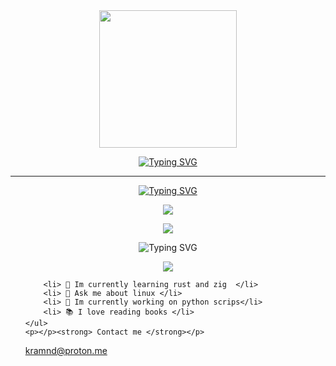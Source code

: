 
<div id="header" align="center">
    <img src="https://media.giphy.com/media/L5IljOSeFq8P6/giphy.gif" width="220" />
    <p>
  </div>
  <p align="center"><a href="https://git.io/typing-svg"><img src="https://readme-typing-svg.demolab.com?font=DM+Sans&weight=700&pause=1005&color=DEA4F7&center=FALSO&vCenter=FALSO&repeat=verdadero&width=435&lines=HI%2C+im+PHOBOZ+.+.+.;+cybersecurity+student;and+programmer+from+Mexico+.+.+." alt="Typing SVG" /></a>
  </p>
    <hr> 
<p align="center"><a href="https://git.io/typing-svg"><img src="https://readme-typing-svg.demolab.com?font=Fira+Code&weight=700&pause=1005&color=DEA4F7&center=FALSO&vCenter=FALSO&repeat=verdadero&width=435&lines=%2Fskills%3E+++" alt="Typing SVG" /></a>

<p align="center"><img src="https://skillicons.dev/icons?i=py,rust,cpp,kali" /></a>

  
<p align="center"><a><img src="https://skillicons.dev/icons?i=linux,bash,git,neovim,vscode,obsidian,notion" /></a></p>

<p align="center"><a><img src="https://readme-typing-svg.demolab.com?font=Fira+Code&weight=700&pause=1005&color=DEA4F7&center=FALSO&vCenter=FALSO&repeat=verdadero&width=435&lines=%2Fhobby%3E+++" alt="Typing SVG" /></a>
    
<p align="center"><a><img src="https://skillicons.dev/icons?i=bots,arduino,arch,raspberrypi,vercel,replit" /> </p></a></p>
    
</div>
 <ul>
    
        <li> 🌱 Im currently learning rust and zig  </li>
        <li> 💬 Ask me about linux </li>
        <li> 🔭 Im currently working on python scrips</li>
        <li> 📚 I love reading books </li>
    </ul>
    <p></p><strong> Contact me </strong></p>
kramnd@proton.me
